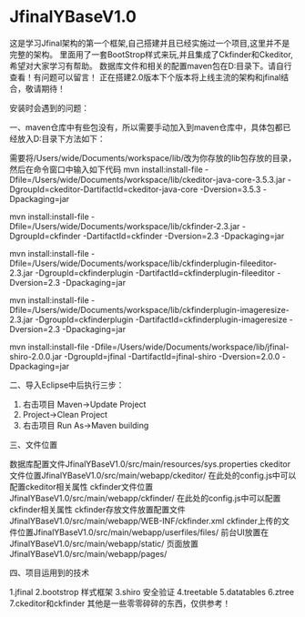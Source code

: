  # JfinalYBaseV1.0
 
 这是学习Jfinal架构的第一个框架,自己搭建并且已经实施过一个项目,这里并不是完整的架构。
 里面用了一套BootStrop样式来玩,并且集成了Ckfinder和Ckeditor,希望对大家学习有帮助。
 数据库文件和相关的配置maven包在D:目录下。请自行查看！有问题可以留言！
 正在搭建2.0版本下个版本将上线主流的架构和jfinal结合，敬请期待！
 
 
 安装时会遇到的问题：
 
 一、maven仓库中有些包没有，所以需要手动加入到maven仓库中，具体包都已经放入D:目录下方法如下：
 
 需要将/Users/wide/Documents/workspace/lib/改为你存放的lib包存放的目录，然后在命令窗口中输入如下代码
 mvn install:install-file -Dfile=/Users/wide/Documents/workspace/lib/ckeditor-java-core-3.5.3.jar 
 -DgroupId=ckeditor-DartifactId=ckeditor-java-core -Dversion=3.5.3 -Dpackaging=jar

 mvn install:install-file -Dfile=/Users/wide/Documents/workspace/lib/ckfinder-2.3.jar 
 -DgroupId=ckfinder -DartifactId=ckfinder -Dversion=2.3 -Dpackaging=jar

 mvn install:install-file -Dfile=/Users/wide/Documents/workspace/lib/ckfinderplugin-fileeditor-2.3.jar 
 -DgroupId=ckfinderplugin -DartifactId=ckfinderplugin-fileeditor -Dversion=2.3 -Dpackaging=jar

 mvn install:install-file -Dfile=/Users/wide/Documents/workspace/lib/ckfinderplugin-imageresize-2.3.jar 
 -DgroupId=ckfinderplugin -DartifactId=ckfinderplugin-imageresize -Dversion=2.3 -Dpackaging=jar

 mvn install:install-file -Dfile=/Users/wide/Documents/workspace/lib/jfinal-shiro-2.0.0.jar -DgroupId=jfinal 
 -DartifactId=jfinal-shiro -Dversion=2.0.0 -Dpackaging=jar
 
 二、导入Eclipse中后执行三步：
 
 1. 右击项目 Maven->Update Project
 2. Project->Clean Project
 3. 右击项目 Run As->Maven building
 
 三、文件位置
 
 数据库配置文件JfinalYBaseV1.0/src/main/resources/sys.properties
 ckeditor文件位置JfinalYBaseV1.0/src/main/webapp/ckeditor/ 在此处的config.js中可以配置ckeditor相关属性
 ckfinder文件位置JfinalYBaseV1.0/src/main/webapp/ckfinder/ 在此处的config.js中可以配置ckfinder相关属性
 ckfinder存放文件放置配置文件 JfinalYBaseV1.0/src/main/webapp/WEB-INF/ckfinder.xml
 ckfinder上传的文件位置JfinalYBaseV1.0/src/main/webapp/userfiles/files/
 前台UI放置在JfinalYBaseV1.0/src/main/webapp/static/
 页面放置 JfinalYBaseV1.0/src/main/webapp/pages/

 四、项目运用到的技术
 
 1.jfinal
 2.bootstrop 样式框架
 3.shiro 安全验证
 4.treetable 
 5.datatables
 6.ztree
 7.ckeditor和ckfinder
 其他是一些零零碎碎的东西，仅供参考！
